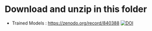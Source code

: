 Download and unzip in this folder
=======
- Trained Models   :  https://zenodo.org/record/840388
 [![DOI](https://zenodo.org/badge/DOI/10.5281/zenodo.840388.svg)](https://doi.org/10.5281/zenodo.840388)
